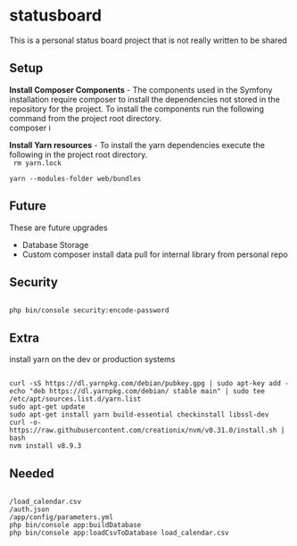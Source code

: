 # statusboard
This is a personal status board project that is not really written to be shared

Setup
-----

**Install Composer Components** - The components used in the Symfony installation require composer to install the dependencies not stored in the repository for the project.  To install the components run the following command from the project root directory.  
</code>
composer i
</code>

**Install Yarn resources** - To install the yarn dependencies execute the following in the project root directory.  
<code>
rm yarn.lock  
yarn --modules-folder web/bundles
</code>


Future
------
These are future upgrades
* Database Storage
* Custom composer install data pull for internal library from personal repo


Security
--------
<code>
php bin/console security:encode-password
</code>



Extra
-----
install yarn on the dev or production systems

<code>
curl -sS https://dl.yarnpkg.com/debian/pubkey.gpg | sudo apt-key add -
echo "deb https://dl.yarnpkg.com/debian/ stable main" | sudo tee /etc/apt/sources.list.d/yarn.list
sudo apt-get update
sudo apt-get install yarn build-essential checkinstall libssl-dev
curl -o- https://raw.githubusercontent.com/creationix/nvm/v0.31.0/install.sh | bash
nvm install v8.9.3
</code>


Needed
------

<code>
/load_calendar.csv
/auth.json
/app/config/parameters.yml
php bin/console app:buildDatabase
php bin/console app:loadCsvToDatabase load_calendar.csv
<code>
